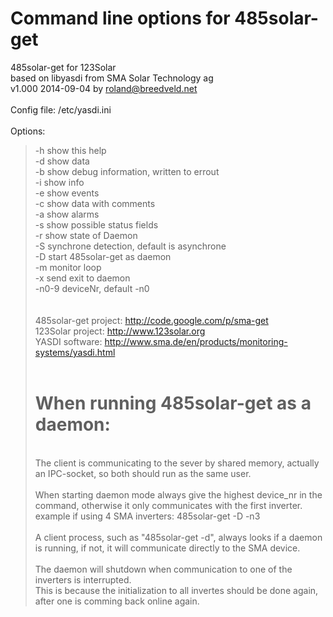 # Command line options for 485solar-get #
485solar-get for 123Solar<br>
based on libyasdi from SMA Solar Technology ag<br>
v1.000 2014-09-04 by roland@breedveld.net<br>
<br>
Config file: /etc/yasdi.ini<br>
<br>
Options:<br>
<blockquote>-h show this help<br>
-d show data<br>
-b show debug information, written to errout<br>
-i show info<br>
-e show events<br>
-c show data with comments<br>
-a show alarms<br>
-s show possible status fields<br>
-r show state of Daemon<br>
-S synchrone detection, default is asynchrone<br>
-D start 485solar-get as daemon<br>
-m monitor loop<br>
-x send exit to daemon<br>
-n0-9 deviceNr, default -n0<br>
<br>
<br>
485solar-get project:  <a href='http://code.google.com/p/sma-get'>http://code.google.com/p/sma-get</a><br>
123Solar     project:  <a href='http://www.123solar.org'>http://www.123solar.org</a><br>
YASDI        software: <a href='http://www.sma.de/en/products/monitoring-systems/yasdi.html'>http://www.sma.de/en/products/monitoring-systems/yasdi.html</a><br>
<br>
<h1>When running 485solar-get as a daemon:</h1>
<br>
The client is communicating to the sever by shared memory, actually an IPC-socket, so both should run as the same user.<br>
<br>
When starting daemon mode always give the highest device_nr in the command, otherwise it only communicates with the first inverter.<br>
example if using 4 SMA inverters: 485solar-get -D -n3<br>
<br>
A client process, such as "485solar-get -d", always looks if a daemon is running, if not, it will communicate directly to the SMA device.<br>
<br>
The daemon will shutdown when communication to one of the inverters is interrupted.<br>
This is because the initialization to all invertes should be done again, after one is comming back online again.<br>